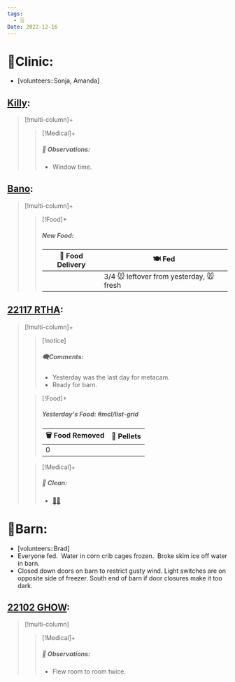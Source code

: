 ```yaml
---
tags:
  - 🗒️
Date: 2022-12-16
---
```


# 🏥Clinic:
- [volunteers::Sonja, Amanda]

## [Killy](../RARE%20Birds/Ed%20Birds/Killy.md):
> [!multi-column]+
>
>> [!Medical]+
>> ##### 🔭 Observations:
>> - Window time.

## [Bano](../RARE%20Birds/Ed%20Birds/Bano.md):
> [!multi-column]+
>
>> [!Food]+
>> ##### New Food:
>> |🚚 Food Delivery| 🍽️ Fed|
>> |---|---|
>>||3/4 🐭 leftover from yesterday, 🐭 fresh

## [22117 RTHA](../RARE%20Birds/22117%20RTHA.md):
> [!multi-column]+
>
>> [!notice]
>> ##### 🗨️Comments:
>> - Yesterday was the last day for metacam.
>> - Ready for barn.
>
>> [!Food]+
>> ##### Yesterday's Food: #mcl/list-grid
>> |🗑️ Food Removed| 💩 Pellets
>> |---|---|
>>|0|
>
>> [!Medical]+
>>##### 🫧 Clean:
>> - [🧼➗](../Admin/Codes/Cleaned%20with%20divider.md)

# 🏡Barn:
- [volunteers::Brad]
- Everyone fed.  Water in corn crib cages frozen.  Broke skim ice off water in barn.
- Closed down doors on barn to restrict gusty wind. Light switches are on opposite side of freezer. South end of barn if door closures make it too dark.

## [22102 GHOW](../RARE%20Birds/22102%20GHOW.md):
> [!multi-column]
>
>> [!Medical]+
>> ##### 🔭 Observations:
>> - Flew room to room twice. 

